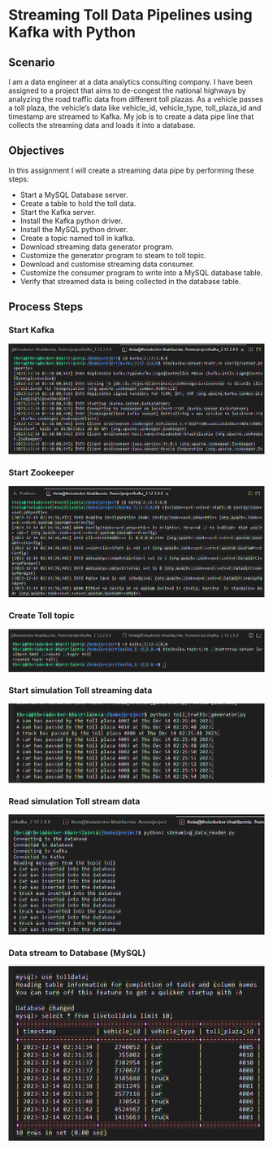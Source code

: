 # Streaming Toll Data Pipelines using Kafka with Python
## Scenario
I am a data engineer at a data analytics consulting company. I have been assigned to a project that aims to de-congest the national highways by analyzing the road traffic data from different toll plazas. As a vehicle passes a toll plaza, the vehicle’s data like vehicle_id, vehicle_type, toll_plaza_id and timestamp are streamed to Kafka. My job is to create a data pipe line that collects the streaming data and loads it into a database.

## Objectives
In this assignment I will create a streaming data pipe by performing these steps:
- Start a MySQL Database server.
- Create a table to hold the toll data.
- Start the Kafka server.
- Install the Kafka python driver.
- Install the MySQL python driver.
- Create a topic named toll in kafka.
- Download streaming data generator program.
- Customize the generator program to steam to toll topic.
- Download and customise streaming data consumer.
- Customize the consumer program to write into a MySQL database table.
- Verify that streamed data is being collected in the database table.

## Process Steps
### Start Kafka
![Start Kafka](https://raw.githubusercontent.com/KhaAzAs/tolldata_streaming_kafka/main/start_kafka.png)
### Start Zookeeper
![Start Zookeeper](https://raw.githubusercontent.com/KhaAzAs/tolldata_streaming_kafka/main/start_zookeeper.png)
### Create Toll topic
![Create Toll topic](https://raw.githubusercontent.com/KhaAzAs/tolldata_streaming_kafka/main/create_toll_topic.png)
### Start simulation Toll streaming data
![Start simulation Toll streaming data](https://raw.githubusercontent.com/KhaAzAs/tolldata_streaming_kafka/main/simulator_output.png)
### Read simulation Toll stream data
![Read simulation Toll stream data](https://raw.githubusercontent.com/KhaAzAs/tolldata_streaming_kafka/main/data_reader_output.png)
### Data stream to Database (MySQL)
![Data stream to Database (MySQL)](https://raw.githubusercontent.com/KhaAzAs/tolldata_streaming_kafka/main/output_row.png)
